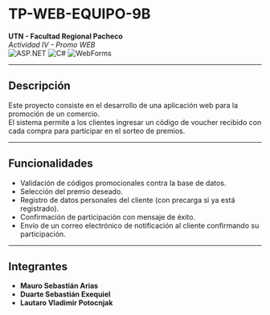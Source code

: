 

# TP-WEB-EQUIPO-9B  

**UTN - Facultad Regional Pacheco**  
*Actividad IV - Promo WEB*  
![ASP.NET](https://img.shields.io/badge/ASP.NET-blue?logo=.net&logoColor=white)
![C#](https://img.shields.io/badge/C%23-239120?logo=c-sharp&logoColor=white)
![WebForms](https://img.shields.io/badge/WebForms-lightgrey)

---

##  Descripción
Este proyecto consiste en el desarrollo de una aplicación web para la promoción de un comercio.  
El sistema permite a los clientes ingresar un código de voucher recibido con cada compra para participar en el sorteo de premios.  

---

##  Funcionalidades 
-  Validación de códigos promocionales contra la base de datos.  
-  Selección del premio deseado.  
-  Registro de datos personales del cliente (con precarga si ya está registrado).  
-  Confirmación de participación con mensaje de éxito.  
-  Envío de un correo electrónico de notificación al cliente confirmando su participación.  

---

##  Integrantes
- **Mauro Sebastián Arias**  
- **Duarte Sebastián Exequiel**  
- **Lautaro Vladimir Potocnjak**  


